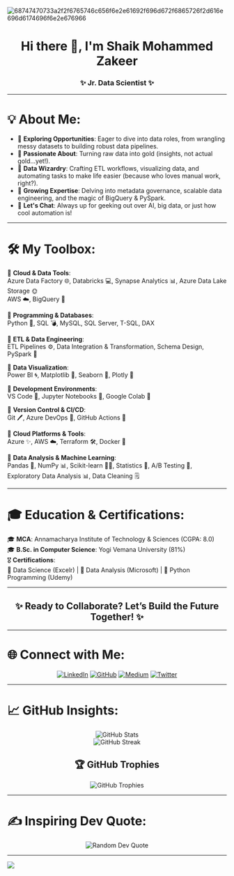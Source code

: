 ![68747470733a2f2f6765746c656f6e2e61692f696d672f6865726f2d616e696d6174696f6e2e676966](https://github.com/ZakeerS/ZakeerS/assets/135118498/c1cd9932-9565-4d47-8232-9386a5e36f5f)

<div align="center">
  <h1>Hi there 👋, I'm Shaik Mohammed Zakeer</h1>
  <h3>✨ Jr. Data Scientist ✨</h3>
</div>

---

# 💡 About Me:
- 🔭 **Exploring Opportunities**: Eager to dive into data roles, from wrangling messy datasets to building robust data pipelines.
- 🌟 **Passionate About**: Turning raw data into gold (insights, not actual gold…yet!).
- 🚀 **Data Wizardry**: Crafting ETL workflows, visualizing data, and automating tasks to make life easier (because who loves manual work, right?).
- 🌱 **Growing Expertise**: Delving into metadata governance, scalable data engineering, and the magic of BigQuery & PySpark.
- 🚬 **Let's Chat**: Always up for geeking out over AI, big data, or just how cool automation is!

---

# 🛠️ My Toolbox:
🔹 **Cloud & Data Tools**:  
Azure Data Factory 🌐, Databricks 💻, Synapse Analytics 📊, Azure Data Lake Storage 🌞  
AWS ☁️, BigQuery 🔹

🔹 **Programming & Databases**:  
Python 🐍, SQL 💣, MySQL, SQL Server, T-SQL, DAX  

🔹 **ETL & Data Engineering**:  
ETL Pipelines ⚙️, Data Integration & Transformation, Schema Design, PySpark 🔌

🔹 **Data Visualization**:  
Power BI 🌀, Matplotlib 🌈, Seaborn 🌟, Plotly 🚀

🔹 **Development Environments**:  
VS Code 📜, Jupyter Notebooks 📒, Google Colab 🔬

🔹 **Version Control & CI/CD**:  
Git 🖊️, Azure DevOps 🚀, GitHub Actions 🔏

🔹 **Cloud Platforms & Tools**:  
Azure ✨, AWS ☁️, Terraform 🛠️, Docker 🚢

🔹 **Data Analysis & Machine Learning**:  
Pandas 📃, NumPy 📊, Scikit-learn 🧙‍♂️, Statistics 🔢, A/B Testing 🔢, Exploratory Data Analysis 📊, Data Cleaning 🗒️

---

# 🎓 Education & Certifications:
🎓 **MCA**: Annamacharya Institute of Technology & Sciences (CGPA: 8.0)  
🎓 **B.Sc. in Computer Science**: Yogi Vemana University (81%)  
🎖️ **Certifications**:  
📜 Data Science (Excelr) | 📜 Data Analysis (Microsoft) | 📜 Python Programming (Udemy)

---

<div align="center">
  <h2>✨ Ready to Collaborate? Let’s Build the Future Together! ✨</h2>
</div>

---

# 🌐 Connect with Me:
<div align="center">
  <a href="https://linkedin.com/in/mohammed-zakeer/"><img src="https://img.shields.io/badge/LinkedIn-%230077B5.svg?logo=linkedin&logoColor=white" alt="LinkedIn"></a>
  <a href="https://github.com/Zakeertech3"><img src="https://img.shields.io/badge/GitHub-%2312100E.svg?logo=github&logoColor=white" alt="GitHub"></a>
  <a href="https://medium.com/@zakeer"><img src="https://img.shields.io/badge/Medium-12100E?logo=medium&logoColor=white" alt="Medium"></a>
  <a href="https://twitter.com/@zakeer1410"><img src="https://img.shields.io/badge/Twitter-%231DA1F2.svg?logo=twitter&logoColor=white" alt="Twitter"></a>
</div>

---

# 📈 GitHub Insights:
<div align="center">
  <img src="https://github-readme-stats.vercel.app/api?username=Zakeertech3&theme=blue-green&hide_border=false&include_all_commits=true&count_private=true" alt="GitHub Stats">
</div>

<div align="center">
  <img src="https://github-readme-streak-stats.herokuapp.com/?user=zakeerS&theme=blue-green&hide_border=false" alt="GitHub Streak">
</div>

<div align="center">
  <h2>🏆 GitHub Trophies</h2>
  <img src="https://github-profile-trophy.vercel.app/?username=Zakeertech3&theme=tokyonight&no-frame=false&no-bg=true&margin-w=4" alt="GitHub Trophies">
</div>

---

# ✍️ Inspiring Dev Quote:
<div align="center">
  <img src="https://quotes-github-readme.vercel.app/api?type=vetical&theme=radical" alt="Random Dev Quote">
</div>

---

[![](https://visitcount.itsvg.in/api?id=Zakeertech3&label=Profile%20Views&color=5&icon=0&pretty=false)](https://visitcount.itsvg.in)
